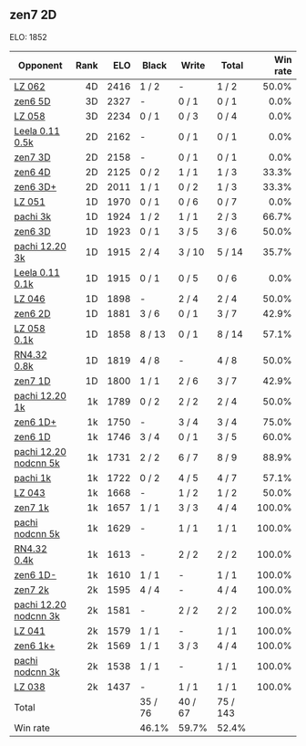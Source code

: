 ## zen7 2D ##

ELO: 1852

Opponent | Rank | ELO | Black | Write | Total | Win rate
---------|-----:|----:|-------|-------|-------|-------:
[LZ 062](LZ%20062.md) | 4D | 2416 | 1 / 2 | - | 1 / 2 | 50.0%
[zen6 5D](zen6%205D.md) | 3D | 2327 | - | 0 / 1 | 0 / 1 | 0.0%
[LZ 058](LZ%20058.md) | 3D | 2234 | 0 / 1 | 0 / 3 | 0 / 4 | 0.0%
[Leela 0.11 0.5k](Leela%200.11%200.5k.md) | 2D | 2162 | - | 0 / 1 | 0 / 1 | 0.0%
[zen7 3D](zen7%203D.md) | 2D | 2158 | - | 0 / 1 | 0 / 1 | 0.0%
[zen6 4D](zen6%204D.md) | 2D | 2125 | 0 / 2 | 1 / 1 | 1 / 3 | 33.3%
[zen6 3D+](zen6%203D+.md) | 2D | 2011 | 1 / 1 | 0 / 2 | 1 / 3 | 33.3%
[LZ 051](LZ%20051.md) | 1D | 1970 | 0 / 1 | 0 / 6 | 0 / 7 | 0.0%
[pachi 3k](pachi%203k.md) | 1D | 1924 | 1 / 2 | 1 / 1 | 2 / 3 | 66.7%
[zen6 3D](zen6%203D.md) | 1D | 1923 | 0 / 1 | 3 / 5 | 3 / 6 | 50.0%
[pachi 12.20 3k](pachi%2012.20%203k.md) | 1D | 1915 | 2 / 4 | 3 / 10 | 5 / 14 | 35.7%
[Leela 0.11 0.1k](Leela%200.11%200.1k.md) | 1D | 1915 | 0 / 1 | 0 / 5 | 0 / 6 | 0.0%
[LZ 046](LZ%20046.md) | 1D | 1898 | - | 2 / 4 | 2 / 4 | 50.0%
[zen6 2D](zen6%202D.md) | 1D | 1881 | 3 / 6 | 0 / 1 | 3 / 7 | 42.9%
[LZ 058 0.1k](LZ%20058%200.1k.md) | 1D | 1858 | 8 / 13 | 0 / 1 | 8 / 14 | 57.1%
[RN4.32 0.8k](RN4.32%200.8k.md) | 1D | 1819 | 4 / 8 | - | 4 / 8 | 50.0%
[zen7 1D](zen7%201D.md) | 1D | 1800 | 1 / 1 | 2 / 6 | 3 / 7 | 42.9%
[pachi 12.20 1k](pachi%2012.20%201k.md) | 1k | 1789 | 0 / 2 | 2 / 2 | 2 / 4 | 50.0%
[zen6 1D+](zen6%201D+.md) | 1k | 1750 | - | 3 / 4 | 3 / 4 | 75.0%
[zen6 1D](zen6%201D.md) | 1k | 1746 | 3 / 4 | 0 / 1 | 3 / 5 | 60.0%
[pachi 12.20 nodcnn 5k](pachi%2012.20%20nodcnn%205k.md) | 1k | 1731 | 2 / 2 | 6 / 7 | 8 / 9 | 88.9%
[pachi 1k](pachi%201k.md) | 1k | 1722 | 0 / 2 | 4 / 5 | 4 / 7 | 57.1%
[LZ 043](LZ%20043.md) | 1k | 1668 | - | 1 / 2 | 1 / 2 | 50.0%
[zen7 1k](zen7%201k.md) | 1k | 1657 | 1 / 1 | 3 / 3 | 4 / 4 | 100.0%
[pachi nodcnn 5k](pachi%20nodcnn%205k.md) | 1k | 1629 | - | 1 / 1 | 1 / 1 | 100.0%
[RN4.32 0.4k](RN4.32%200.4k.md) | 1k | 1613 | - | 2 / 2 | 2 / 2 | 100.0%
[zen6 1D-](zen6%201D-.md) | 1k | 1610 | 1 / 1 | - | 1 / 1 | 100.0%
[zen7 2k](zen7%202k.md) | 2k | 1595 | 4 / 4 | - | 4 / 4 | 100.0%
[pachi 12.20 nodcnn 3k](pachi%2012.20%20nodcnn%203k.md) | 2k | 1581 | - | 2 / 2 | 2 / 2 | 100.0%
[LZ 041](LZ%20041.md) | 2k | 1579 | 1 / 1 | - | 1 / 1 | 100.0%
[zen6 1k+](zen6%201k+.md) | 2k | 1569 | 1 / 1 | 3 / 3 | 4 / 4 | 100.0%
[pachi nodcnn 3k](pachi%20nodcnn%203k.md) | 2k | 1538 | 1 / 1 | - | 1 / 1 | 100.0%
[LZ 038](LZ%20038.md) | 2k | 1437 | - | 1 / 1 | 1 / 1 | 100.0%
Total | | | 35 / 76 | 40 / 67 | 75 / 143 | 
Win rate| | | 46.1% | 59.7% | 52.4% | 
